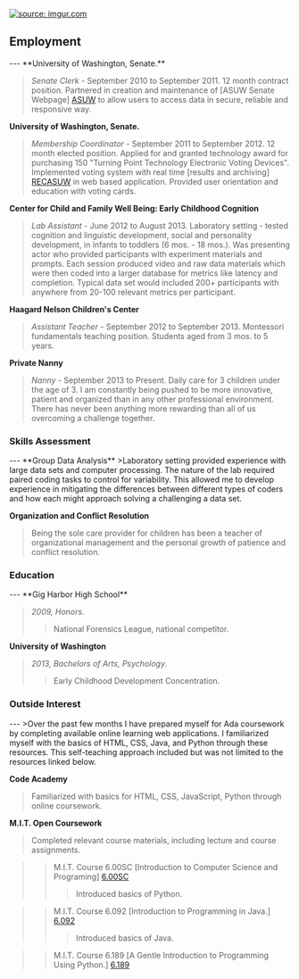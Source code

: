 <a href="http://imgur.com/nTRpI5r"><img src="http://i.imgur.com/nTRpI5r.png" title="source: imgur.com" /></a>

 
<h2>Employment</h2>
---
**University of Washington, Senate.**

>_Senate Clerk_ - September 2010 to September 2011. 12 month contract position. Partnered in creation and maintenance of [ASUW Senate Webpage] [ASUW] to allow users to access data in secure, reliable and responsive way.

[ASUW]:http://senate.asuw.org/ 

**University of Washington, Senate.**

>_Membership Coordinator_ - September 2011 to September 2012. 12 month elected position. Applied for and granted technology award for purchasing 150 "Turning Point Technology Electronic Voting Devices". Implemented voting system with real time [results and archiving] [RECASUW] in web based application. Provided user orientation and education with voting cards. 

[RECASUW]: https://depts.washington.edu/asuwsen/oro/#!UserIndex

**Center for Child and Family Well Being: Early Childhood Cognition**

>_Lab Assistant_ - June 2012 to August 2013. Laboratory setting - tested cognition and linguistic development, social and personality development, in infants to toddlers (6 mos. - 18 mos.). Was presenting actor who provided participants with experiment materials and prompts. Each session produced video and raw data materials which were then coded into a larger database for metrics like latency and completion. Typical data set would included 200+ participants with anywhere from 20-100 relevant metrics per participant. 

**Haagard Nelson Children's Center**

>_Assistant Teacher_ - September 2012 to September 2013. Montessori fundamentals teaching position. Students aged from 3 mos. to 5 years. 

**Private Nanny**

>_Nanny_ - September 2013 to Present. Daily care for 3 children under the age of 3. I am constantly being pushed to be more innovative, patient and organized than in any other professional environment. There has never been anything more rewarding than all of us overcoming a challenge together. 

<h3>Skills Assessment</h3>
---
**Group Data Analysis**
>Laboratory setting provided experience with large data sets and computer processing. The nature of the lab required paired coding tasks to control for variability. This allowed me to develop experience in mitigating the differences between different types of coders and how each might approach solving a challenging a data set.  

**Organization and Conflict Resolution**
>Being the sole care provider for children has been a teacher of organizational management and the personal growth of patience and conflict resolution. 

<h3>Education</h3>
---
**Gig Harbor High School** 

>_2009, Honors._
>>National Forensics League, national competitor. 
   
**University of Washington**
>_2013, Bachelors of Arts, Psychology_.
>>Early Childhood Development Concentration.

<h3>Outside Interest</h3>
---
>Over the past few months I have prepared myself for Ada coursework by completing available online learning web applications. I familiarized myself with the basics of HTML, CSS, Java, and Python through these resources. This self-teaching approach included but was not limited to the resources linked below. 

**Code Academy**
>Familiarized with basics for HTML, CSS, JavaScript, Python through online coursework. 

**M.I.T. Open Coursework**
>Completed relevant course materials, including lecture and course assignments. 

>>M.I.T. Course 6.00SC [Introduction to Computer Science and Programing] [6.00SC]
>>>Introduced basics of Python. 

[6.00SC]: http://ocw.mit.edu/courses/electrical-engineering-and-computer-science/6-00sc-introduction-to-computer-science-and-programming-spring-2011/

>>M.I.T. Course 6.092 [Introduction to Programming in Java.] [6.092]
>>>Introduced basics of Java. 

[6.092]: http://ocw.mit.edu/courses/electrical-engineering-and-computer-science/6-092-introduction-to-programming-in-java-january-iap-2010/

>>M.I.T. Course 6.189 [A Gentle Introduction to Programming Using Python.] [6.189]

[6.189]: http://ocw.mit.edu/courses/electrical-engineering-and-computer-science/6-189-a-gentle-introduction-to-programming-using-python-january-iap-2011/


